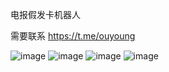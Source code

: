 电报假发卡机器人

需要联系 https://t.me/ouyoung

![image](https://github.com/user-attachments/assets/a271500b-9c97-443c-8391-3de7e9d2da8d)
![image](https://github.com/user-attachments/assets/a388879a-0e8a-40eb-9cfb-31948a61c62b)
![image](https://github.com/user-attachments/assets/540d5ac1-1566-4b28-a641-adf42fa4d38d)
![image](https://github.com/user-attachments/assets/a55bcee0-665a-4d61-a5f6-1f02fff6fa41)
